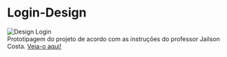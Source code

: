 # Login-Design
![Design Login](https://github.com/LuizaMGama/Login-Design/assets/164073139/0068a8b5-b071-47e9-80d9-171810e743ab)
<br>
Prototipagem do projeto de acordo com as instruções do professor Jailson Costa.
[Veja-o aqui!](https://www.figma.com/file/7WiBrHyHBynzLtZ9kI7zTS/PROJETO-03?type=design&node-id=0-1&mode=design&t=SIh2XqnJCs80YMdF-0)
